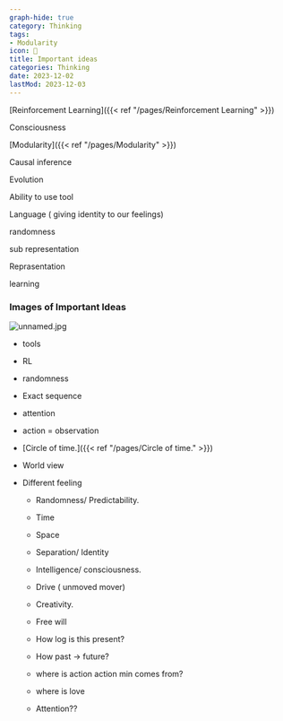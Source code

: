 ```yaml
---
graph-hide: true
category: Thinking
tags:
- Modularity
icon: 📌
title: Important ideas
categories: Thinking
date: 2023-12-02
lastMod: 2023-12-03
---
```

[Reinforcement Learning]({{< ref "/pages/Reinforcement Learning" >}})

Consciousness

[Modularity]({{< ref "/pages/Modularity" >}})

Causal inference

Evolution

Ability to use tool

Language ( giving identity to our feelings)

randomness

sub representation

Reprasentation

learning

### Images of Important Ideas

![unnamed.jpg](/assets/unnamed_1695518758533_0.jpg)

  + tools

  + RL

  + randomness

  + Exact sequence

  + attention

  + action = observation

  + [Circle of time.]({{< ref "/pages/Circle of time." >}})

  + World view

  + Different feeling

    + Randomness/ Predictability.

    + Time

    + Space

    + Separation/ Identity

    + Intelligence/ consciousness.

    + Drive ( unmoved mover)

    + Creativity.

    + Free will

    + How log is this present?

    + How past -> future?

    + where is action action min comes from?

    + where is love

    + Attention??

